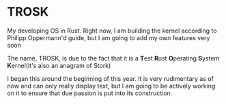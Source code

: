 # TROSK
My developing OS in Rust. Right now, I am building the kernel according to Philipp Oppermann'd guide, but I am going to add my own features very soon

The name, TROSK, is due to the fact that it is a **T**est **R**ust **O**perating **S**ystem **K**ernel(it's also an anagram of Stork)

I began this around the beginning of this year. It is very rudimentary as of now and can only really display text, but I am going to be actively working on it to ensure that due passion is put into its construction.
